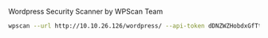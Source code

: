 Wordpress Security Scanner by WPScan Team
```bash
wpscan --url http://10.10.26.126/wordpress/ --api-token dDNZWZHobdxGfTtobDsxue1Fg2JXBE54yJbTZw9EYXk
```